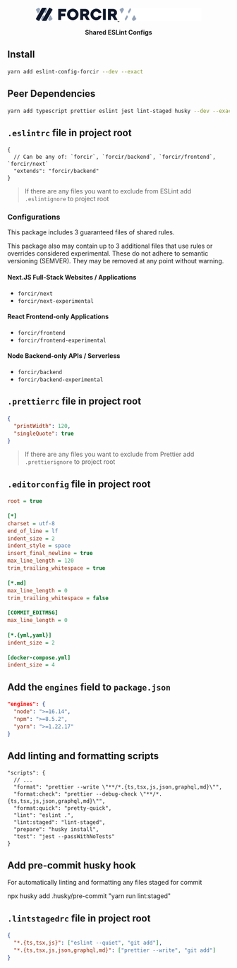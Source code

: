 <p align="center"><!-- Used to apply a top margin in markdown --></p>
<p align="center">
  <a href="https://www.forcir.com/#gh-light-mode-only" target="_blank">
    <img src="./.github/assets/slate.svg" alt="Forcir Logo" height="30">
  </a>
  <a href="https://www.forcir.com/#gh-slate-mode-only" target="_blank">
    <img src="./.github/assets/common.svg" alt="Forcir Logo" height="30">
  </a>
</p>
<p align="center"><strong>Shared ESLint Configs</strong></p>

## Install

```bash
yarn add eslint-config-forcir --dev --exact
```

## Peer Dependencies

```bash
yarn add typescript prettier eslint jest lint-staged husky --dev --exact
```

## `.eslintrc` file in project root

```jsonc
{
  // Can be any of: `forcir`, `forcir/backend`, `forcir/frontend`, `forcir/next`
  "extends": "forcir/backend"
}
```

> If there are any files you want to exclude from ESLint add `.eslintignore` to project root

### Configurations

This package includes 3 guaranteed files of shared rules.

This package also may contain up to 3 additional files that use rules or overrides considered experimental. These do not adhere to semantic versioning (SEMVER). They may be removed at any point without warning.

#### Next.JS Full-Stack Websites / Applications

- `forcir/next`
- `forcir/next-experimental`

#### React Frontend-only Applications

- `forcir/frontend`
- `forcir/frontend-experimental`

#### Node Backend-only APIs / Serverless

- `forcir/backend`
- `forcir/backend-experimental`

## `.prettierrc` file in project root

```json
{
  "printWidth": 120,
  "singleQuote": true
}
```

> If there are any files you want to exclude from Prettier add `.prettierignore` to project root

## `.editorconfig` file in project root

```ini
root = true

[*]
charset = utf-8
end_of_line = lf
indent_size = 2
indent_style = space
insert_final_newline = true
max_line_length = 120
trim_trailing_whitespace = true

[*.md]
max_line_length = 0
trim_trailing_whitespace = false

[COMMIT_EDITMSG]
max_line_length = 0

[*.{yml,yaml}]
indent_size = 2

[docker-compose.yml]
indent_size = 4
```

## Add the `engines` field to `package.json`

```json
"engines": {
  "node": ">=16.14",
  "npm": ">=8.5.2",
  "yarn": ">=1.22.17"
}
```

## Add linting and formatting scripts

```jsonc
"scripts": {
  // ...
  "format": "prettier --write \"**/*.{ts,tsx,js,json,graphql,md}\"",
  "format:check": "prettier --debug-check \"**/*.{ts,tsx,js,json,graphql,md}\"",
  "format:quick": "pretty-quick",
  "lint": "eslint .",
  "lint:staged": "lint-staged",
  "prepare": "husky install",
  "test": "jest --passWithNoTests"
}
```

## Add pre-commit husky hook

For automatically linting and formatting any files staged for commit

npx husky add .husky/pre-commit "yarn run lint:staged"

## `.lintstagedrc` file in project root

```json
{
  "*.{ts,tsx,js}": ["eslint --quiet", "git add"],
  "*.{ts,tsx,js,json,graphql,md}": ["prettier --write", "git add"]
}
```
